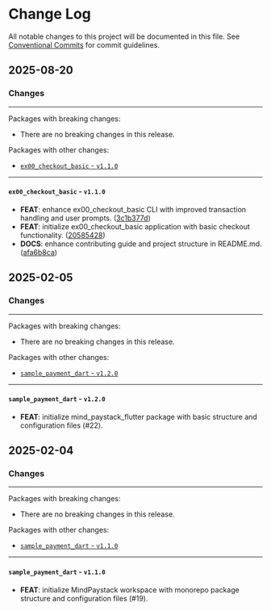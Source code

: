 # Change Log

All notable changes to this project will be documented in this file.
See [Conventional Commits](https://conventionalcommits.org) for commit guidelines.

## 2025-08-20

### Changes

---

Packages with breaking changes:

 - There are no breaking changes in this release.

Packages with other changes:

 - [`ex00_checkout_basic` - `v1.1.0`](#ex00_checkout_basic---v110)

---

#### `ex00_checkout_basic` - `v1.1.0`

 - **FEAT**: enhance ex00_checkout_basic CLI with improved transaction handling and user prompts. ([3c1b377d](https://github.com/Dartmind-OpenSource/mind-paystack/commit/3c1b377dd6595bac72fb40c2676343121d6e28f5))
 - **FEAT**: initialize ex00_checkout_basic application with basic checkout functionality. ([20585428](https://github.com/Dartmind-OpenSource/mind-paystack/commit/20585428045c5522ec628a5ff15bc336e7fe2c07))
 - **DOCS**: enhance contributing guide and project structure in README.md. ([afa6b8ca](https://github.com/Dartmind-OpenSource/mind-paystack/commit/afa6b8ca0a810863a8aa323767f1c619e0c084e9))


## 2025-02-05

### Changes

---

Packages with breaking changes:

 - There are no breaking changes in this release.

Packages with other changes:

 - [`sample_payment_dart` - `v1.2.0`](#sample_payment_dart---v120)

---

#### `sample_payment_dart` - `v1.2.0`

 - **FEAT**: initialize mind_paystack_flutter package with basic structure and configuration files (#22).


## 2025-02-04

### Changes

---

Packages with breaking changes:

 - There are no breaking changes in this release.

Packages with other changes:

 - [`sample_payment_dart` - `v1.1.0`](#sample_payment_dart---v110)

---

#### `sample_payment_dart` - `v1.1.0`

 - **FEAT**: initialize MindPaystack workspace with monorepo package structure and configuration files (#19).

